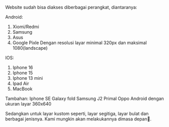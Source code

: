 Website sudah bisa diakses diberbagai perangkat, diantaranya:

Android:
1. Xiomi/Redmi
2. Samsung
3. Asus
4. Google Pixle
Dengan resolusi layar minimal 320px dan maksimal 1080(landscape)

IOS:
1. Iphone 16
2. Iphone 15
3. Iphone 13 mini
4. Ipad Air
5. MacBook

Tambahan:
Iphone SE
Galaxy fold
Samsung J2 Primal
Oppo
Android dengan ukuran layar 360x640

Sedangkan untuk layar kustom seperti, layar segitiga, layar bulat dan berbagai jenisnya. Kami mungkin akan melakukannya dimasa depan🤔.
